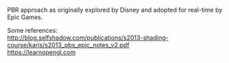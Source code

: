 PBR approach as originally explored by Disney and adopted for real-time by Epic Games.

Some references: <br/>
http://blog.selfshadow.com/publications/s2013-shading-course/karis/s2013_pbs_epic_notes_v2.pdf <br/>
https://learnopengl.com <br/>
